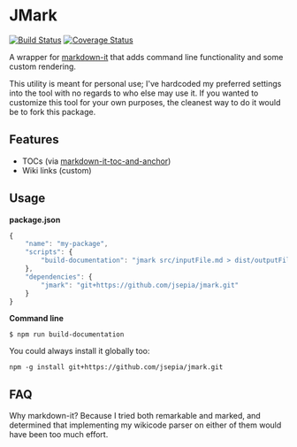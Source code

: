 # JMark

[![Build Status](https://travis-ci.org/jsepia/jmark.svg?branch=master)](https://travis-ci.org/jsepia/jmark) [![Coverage Status](https://coveralls.io/repos/github/jsepia/jmark/badge.svg?branch=master)](https://coveralls.io/github/jsepia/jmark?branch=master)

A wrapper for [markdown-it](https://github.com/markdown-it/markdown-it) that adds command line functionality and some custom rendering.

This utility is meant for personal use; I've hardcoded my preferred settings into the tool with no regards to who else may use it. If you wanted to customize this tool for your own purposes, the cleanest way to do it would be to fork this package.

## Features

  * TOCs (via [markdown-it-toc-and-anchor](https://github.com/MoOx/markdown-it-toc-and-anchor))
  * Wiki links (custom)

## Usage

**package.json**

```js
{
    "name": "my-package",
    "scripts": {
        "build-documentation": "jmark src/inputFile.md > dist/outputFile.html"
    },
    "dependencies": {
        "jmark": "git+https://github.com/jsepia/jmark.git"
    }
}
```

**Command line**

    $ npm run build-documentation

You could always install it globally too:

    npm -g install git+https://github.com/jsepia/jmark.git

## FAQ

Why markdown-it? Because I tried both remarkable and marked, and determined that implementing my wikicode parser on either of them would have been too much effort.
